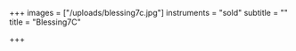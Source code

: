 +++
images = ["/uploads/blessing7c.jpg"]
instruments = "sold"
subtitle = ""
title = "Blessing7C"

+++
